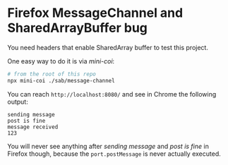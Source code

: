 # Firefox MessageChannel and SharedArrayBuffer bug

You need headers that enable SharedArray buffer to test this project.

One easy way to do it is via *mini-coi*:

```sh
# from the root of this repo
npx mini-coi ./sab/message-channel
```

You can reach `http://localhost:8080/` and see in Chrome the following output:

```
sending message
post is fine
message received
123
```

You will never see anything after *sending message* and *post is fine* in Firefox though, because the `port.postMessage` is never actually executed.
